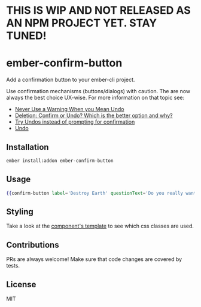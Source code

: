 # THIS IS WIP AND NOT RELEASED AS AN NPM PROJECT YET. STAY TUNED!
# ember-confirm-button

Add a confirmation button to your ember-cli project.

Use confirmation mechanisms (buttons/dialogs) with caution. The are now always the best choice UX-wise. For more information on that topic see:
* [Never Use a Warning When you Mean Undo](http://alistapart.com/article/neveruseawarning)
* [Deletion: Confirm or Undo? Which is the better option and why?](http://ux.stackexchange.com/questions/71960/deletion-confirm-or-undo-which-is-the-better-option-and-why)
* [Try Undos instead of prompting for confirmation](https://goodui.org/#8)
* [Undo](http://patternry.com/p=undo/)

## Installation

```bash
ember install:addon ember-confirm-button
```

## Usage

```handlebars
{{confirm-button label='Destroy Earth' questionText='Do you really want to destroy the planet?' confirmText='Yes' declineText='No' confirmAction='destroyEarth'}}
```

## Styling

Take a look at the [component's template](https://github.com/advertate/ember-confirm-button/tree/master/addon/templates/components/confirm-button.hbs) to see which css classes are used.

## Contributions

PRs are always welcome! Make sure that code changes are covered by tests.

## License

MIT
